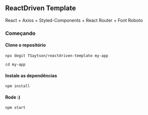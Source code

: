 ## ReactDriven Template

React + Axios + Styled-Components + React Router + Font Roboto

### Começando

#### Clone o repositório

```
npx degit TSaytson/reactdriven-template my-app
```
```
cd my-app
```

#### Instale as dependências
```
npm install
```

#### Rode :)
```
npm start
```
